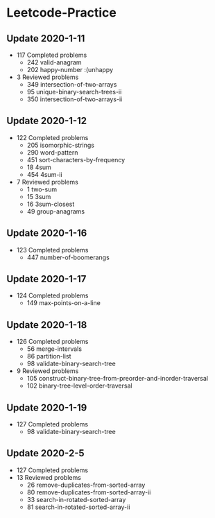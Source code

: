 # Leetcode-Practice
## Update 2020-1-11
* 117 Completed problems
  * 242 valid-anagram
  * 202 happy-number :(unhappy
* 3 Reviewed problems
  * 349 intersection-of-two-arrays
  * 95 unique-binary-search-trees-ii
  * 350 intersection-of-two-arrays-ii
## Update 2020-1-12
* 122 Completed problems
  * 205 isomorphic-strings
  * 290 word-pattern
  * 451 sort-characters-by-frequency
  * 18 4sum
  * 454 4sum-ii
* 7 Reviewed problems
  * 1 two-sum
  * 15 3sum
  * 16 3sum-closest
  * 49 group-anagrams
## Update 2020-1-16
* 123 Completed problems
    * 447 number-of-boomerangs
## Update 2020-1-17
* 124 Completed problems
    * 149 max-points-on-a-line
## Update 2020-1-18
* 126 Completed problems
    * 56 merge-intervals
    * 86 partition-list
    * 98 validate-binary-search-tree
* 9 Reviewed problems
    * 105 construct-binary-tree-from-preorder-and-inorder-traversal
    * 102 binary-tree-level-order-traversal
## Update 2020-1-19
* 127 Completed problems
    * 98 validate-binary-search-tree
## Update 2020-2-5
* 127 Completed problems
* 13 Reviewed problems
    * 26 remove-duplicates-from-sorted-array
    * 80 remove-duplicates-from-sorted-array-ii
    * 33 search-in-rotated-sorted-array
    * 81 search-in-rotated-sorted-array-ii